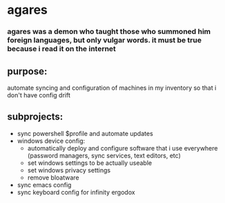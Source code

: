# agares
### agares was a demon who taught those who summoned him foreign languages, but only vulgar words. it must be true because i read it on the internet

## purpose:
automate syncing and configuration of machines in my inventory so that i don't have config drift

## subprojects:
* sync powershell $profile and automate updates
* windows device config:
    * automatically deploy and configure software that i use everywhere (password managers, sync services, text editors, etc)
    * set windows settings to be actually useable
    * set windows privacy settings
    * remove bloatware
* sync emacs config
* sync keyboard config for infinity ergodox
